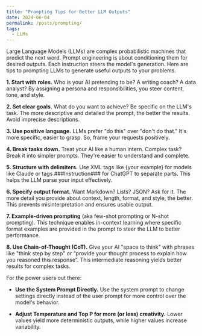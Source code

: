 ```yaml
---
title: "Prompting Tips for Better LLM Outputs"
date: 2024-06-04
permalink: /posts/prompting/
tags:
  - LLMs
---
```


Large Language Models (LLMs) are complex probabilistic machines that predict the next word. Prompt engineering is about conditioning them for desired outputs. Each instruction steers the model's generation. Here are tips to prompting LLMs to generate useful outputs to your problems.

**1. Start with roles.** Who is your AI pretending to be? A writing coach? A data analyst? By assigning a persona and responsibilities, you steer content, tone, and style.

**2. Set clear goals.** What do you want to achieve? Be specific on the LLM's task. The more descriptive and detailed the prompt, the better the results. Avoid imprecise descriptions.

**3. Use positive language.** LLMs prefer "do this" over "don't do that." It's more specific, easier to grasp. So, frame your requests positively.

**4. Break tasks down.** Treat your AI like a human intern. Complex task? Break it into simpler prompts. They're easier to understand and complete.

**5. Structure with delimiters.** Use XML tags like <example> {your example} </example> for models like Claude or tags ###Instruction### for ChatGPT to separate parts. This helps the LLM parse your input effectively.

**6. Specify output format.** Want Markdown? Lists? JSON? Ask for it. The more detail you provide about context, length, format, and style, the better. This prevents misinterpretation and ensures usable output.

**7. Example-driven prompting** (aka few-shot prompting or N-shot prompting). This technique enables in-context learning where specific format examples are provided in the prompt to steer the LLM to better performance.

**8. Use Chain-of-Thought (CoT).** Give your AI "space to think" with phrases like "think step by step" or “provide your thought process to explain how you reasoned this response”. This intermediate reasoning yields better results for complex tasks.

For the power users out there:

- **Use the System Prompt Directly.** Use the system prompt to change settings directly instead of the user prompt for more control over the model's behavior.

- **Adjust Temperature and Top P for more (or less) creativity.** Lower values yield more deterministic outputs, while higher values increase variability.
